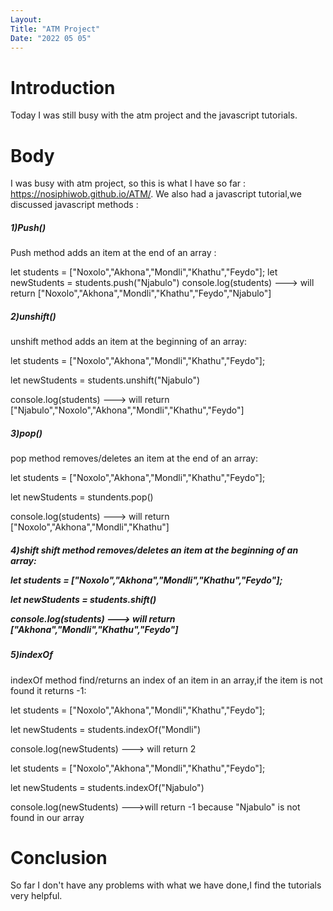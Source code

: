 ```yaml
---
Layout:
Title: "ATM Project"
Date: "2022 05 05"
---
```



# Introduction
Today I was still busy with the atm project and the javascript tutorials.


# Body
I was busy with atm project, so this is what I have so far : https://nosiphiwob.github.io/ATM/. We also had a javascript tutorial,we discussed javascript methods :

<h5>1)Push()</h5>
Push method adds an item at the end of an array :

let students = ["Noxolo","Akhona","Mondli","Khathu","Feydo"];
let newStudents = students.push("Njabulo")
console.log(students) ---> will return ["Noxolo","Akhona","Mondli","Khathu","Feydo","Njabulo"]


<h5>2)unshift()</h5>
unshift method adds an item at the beginning of an array:

let students = ["Noxolo","Akhona","Mondli","Khathu","Feydo"];

let newStudents = students.unshift("Njabulo")

console.log(students) ---> will return ["Njabulo","Noxolo","Akhona","Mondli","Khathu","Feydo"]


<h5>3)pop()</h5>
pop method removes/deletes an item at the end of an array:

let students = ["Noxolo","Akhona","Mondli","Khathu","Feydo"];

let newStudents = stundents.pop()

console.log(students) ---> will return ["Noxolo","Akhona","Mondli","Khathu"]


<h5>4)shift</5>
shift method removes/deletes an item at the beginning of an array:

let students = ["Noxolo","Akhona","Mondli","Khathu","Feydo"];

let newStudents = students.shift()

console.log(students) ---> will return ["Akhona","Mondli","Khathu","Feydo"]


<h5>5)indexOf</h5>
indexOf method find/returns an index of an item in an array,if the item is not found it returns -1:

let students = ["Noxolo","Akhona","Mondli","Khathu","Feydo"];

let newStudents = students.indexOf("Mondli")

console.log(newStudents) ---> will return 2

let students = ["Noxolo","Akhona","Mondli","Khathu","Feydo"];

let newStudents = students.indexOf("Njabulo")

console.log(newStudents) --->will return -1 because "Njabulo" is not found in our array

# Conclusion
So far I don't have any problems with what we have done,I find the tutorials very helpful.
